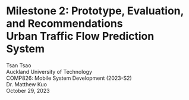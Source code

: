 Milestone 2: Prototype, Evaluation, and Recommendations <br>
Urban Traffic Flow Prediction System
======
Tsan Tsao <br>
Auckland University of Technology <br>
COMP826: Mobile System Development (2023-S2) <br>
Dr. Matthew Kuo <br>
October 29, 2023 <br>
